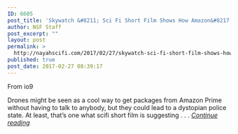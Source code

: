 ```yaml
---
ID: 6605
post_title: 'Skywatch &#8211; Sci Fi Short Film Shows How Amazon&#8217;s Drones Will Destroy Us All'
author: NSF Staff
post_excerpt: ""
layout: post
permalink: >
  http://nayahscifi.com/2017/02/27/skywatch-sci-fi-short-film-shows-how-amazons-drones-will-destroy-us-all/
published: true
post_date: 2017-02-27 08:39:17
---
```

From io9

Drones might be seen as a cool way to get packages from Amazon Prime without having to talk to anybody, but they could lead to a dystopian police state. At least, that’s one what scifi short film is suggesting . . . <a href="http://io9.gizmodo.com/scifi-short-film-project-shows-how-amazons-drones-will-1792761371"><em>Continue reading</em></a>